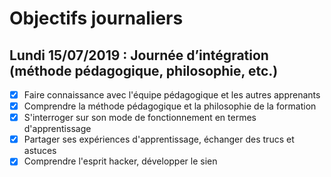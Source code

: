 # Objectifs journaliers

## Lundi 15/07/2019 : Journée d’intégration (méthode pédagogique, philosophie, etc.)

- [x] Faire connaissance avec l'équipe pédagogique et les autres apprenants
- [x] Comprendre la méthode pédagogique et la philosophie de la formation
- [x] S'interroger sur son mode de fonctionnement en termes d'apprentissage
- [x] Partager ses expériences d'apprentissage, échanger des trucs et astuces
- [x] Comprendre l'esprit hacker, développer le sien
